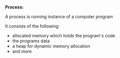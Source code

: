 __Process:__

A process is running instance of a computer program

It consists of the following:
* allocated memory which holds the program's code
* the programs data
* a heap for dynamic memory allocation
* and more
